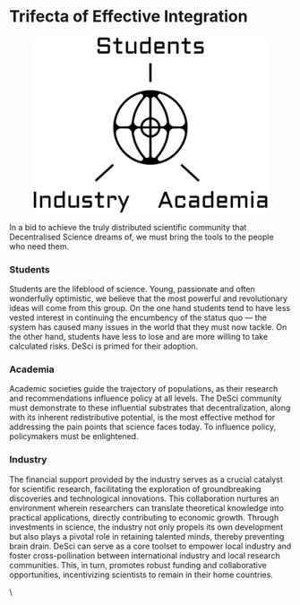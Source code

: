 # Trifecta of Effective Integration

<figure><img src="../.gitbook/assets/image (1) (1) (1).png" alt="" width="563"><figcaption></figcaption></figure>

In a bid to achieve the truly distributed scientific community that Decentralised Science dreams of, we must bring the tools to the people who need them.

### Students <a href="#ea99" id="ea99"></a>

Students are the lifeblood of science. Young, passionate and often wonderfully optimistic, we believe that the most powerful and revolutionary ideas will come from this group. On the one hand students tend to have less vested interest in continuing the encumbency of the status quo — the system has caused many issues in the world that they must now tackle. On the other hand, students have less to lose and are more willing to take calculated risks. DeSci is primed for their adoption.

### Academia <a href="#e8d3" id="e8d3"></a>

Academic societies guide the trajectory of populations, as their research and recommendations influence policy at all levels. The DeSci community must demonstrate to these influential substrates that decentralization, along with its inherent redistributive potential, is the most effective method for addressing the pain points that science faces today. To influence policy, policymakers must be enlightened.

### Industry <a href="#id-2e3c" id="id-2e3c"></a>

The financial support provided by the industry serves as a crucial catalyst for scientific research, facilitating the exploration of groundbreaking discoveries and technological innovations. This collaboration nurtures an environment wherein researchers can translate theoretical knowledge into practical applications, directly contributing to economic growth. Through investments in science, the industry not only propels its own development but also plays a pivotal role in retaining talented minds, thereby preventing brain drain. DeSci can serve as a core toolset to empower local industry and foster cross-pollination between international industry and local research communities. This, in turn, promotes robust funding and collaborative opportunities, incentivizing scientists to remain in their home countries.

\\
